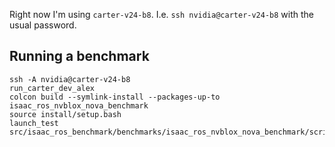 
Right now I'm using `carter-v24-b8`. I.e. `ssh nvidia@carter-v24-b8` with the usual password.



## Running a benchmark
```
ssh -A nvidia@carter-v24-b8
run_carter_dev_alex
colcon build --symlink-install --packages-up-to isaac_ros_nvblox_nova_benchmark
source install/setup.bash
launch_test src/isaac_ros_benchmark/benchmarks/isaac_ros_nvblox_nova_benchmark/scripts/isaac_ros_3_hawk_1f2l_nvblox_graph.py
```


